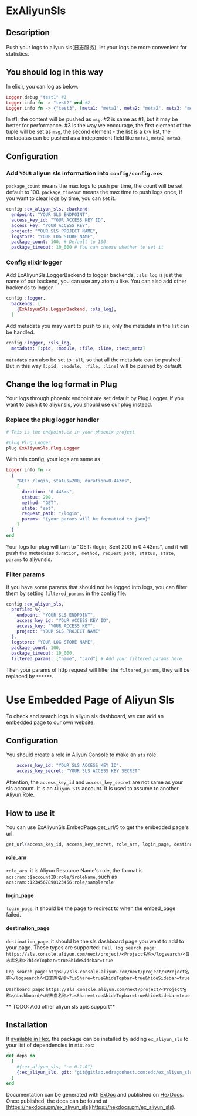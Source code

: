 # ExAliyunSls

## Description
Push your logs to aliyun sls(日志服务), let your logs be more convenient for statistics.

## You should log in this way
In elixir, you can log as below.
```elixir
Logger.debug "test1" #1
Logger.info fn -> "test2" end #2
Logger.info fn -> {"test3", [meta1: "meta1", meta2: "meta2", meta3: "meta3"]} end #3
```
In #1, the content will be pushed as `msg`. #2 is same as #1, but it may be better for performance. #3 is the way we encourage, the first element of the tuple will be set as `msg`, the second element - the list is a k-v list, the metadatas can be pushed as a independent field like `meta1`, `meta2`, `meta3`

## Configuration

### Add `YOUR` aliyun sls information into `config/config.exs`

`package_count` means the max logs to push per time, the count will be set default to 100. `package_timeout` means the max time to push logs once, if you want to clear logs by time, you can set it.
```elixir
config :ex_aliyun_sls, :backend,
  endpoint: "YOUR SLS ENDPOINT",
  access_key_id: "YOUR ACCESS KEY ID",
  access_key: "YOUR ACCESS KEY",
  project: "YOUR SLS PROJECT NAME",
  logstore: "YOUR LOG STORE NAME",
  package_count: 100, # Default to 100
  package_timeout: 10_000 # You can choose whether to set it
```

### Config elixir logger

Add ExAliyunSls.LoggerBackend to logger backends, `:sls_log` is just the name of our backend, you can use any atom u like. You can also add other backends to logger.
```elixir
config :logger,
  backends: [
    {ExAliyunSls.LoggerBackend, :sls_log},
  ]
```
Add metadata you may want to push to sls, only the metadata in the list can be handled.
```elixir
config :logger, :sls_log,
  metadata: [:pid, :module, :file, :line, :test_meta]
```
`metadata` can also be set to `:all`, so that all the metadata can be pushed. But in this way `[:pid, :module, :file, :line]` will be pushed by default.

## Change the log format in Plug
Your logs through phoenix endpoint are set default by Plug.Logger. If you want to push it to aliyunsls, you should use our plug instead.

### Replace the plug logger handler
```elixir
# This is the endpoint.ex in your phoenix project

#plug Plug.Logger
plug ExAliyunSls.Plug.Logger
```
With this config, your logs are same as
```elixir
Logger.info fn ->
  {
    "GET: /login, status=200, duration=0.443ms",
    [
      duration: "0.443ms",
      status: 200,
      method: "GET",
      state: "set",
      request_path: "/login",
      params: "{your params will be formatted to json}"
    ]
  }
end
```
Your logs for plug will turn to "GET: /login, Sent 200 in 0.443ms", and it will push the metadatas `duration, method, request_path, status, state, params` to aliyunsls.


### Filter params
If you have some params that should not be logged into logs, you can filter them by setting `filtered_params` in the config file.
```elixir
config :ex_aliyun_sls,
  profile: %{
    endpoint: "YOUR SLS ENDPOINT",
    access_key_id: "YOUR ACCESS KEY ID",
    access_key: "YOUR ACCESS KEY",
    project: "YOUR SLS PROJECT NAME"
  },
  logstore: "YOUR LOG STORE NAME",
  package_count: 100,
  package_timeout: 10_000,
  filtered_params: ["name", "card"] # Add your filtered params here
```
Then your params of http request will filter the `filtered_params`, they will be replaced by `******`.

# Use Embedded Page of Aliyun Sls
To check and search logs in aliyun sls dashboard, we can add an embedded page to our own website.

## Configuration
You should create a role in Aliyun Console to make an `sts` role.
```elixir
    access_key_id: "YOUR SLS ACCESS KEY ID",
    access_key_secret: "YOUR SLS ACCESS KEY SECRET"
```
Attention, the `access_key_id` and `access_key_secret` are not same as your sls account. It is an `Aliyun STS` account. It is used to assume to another Aliyun Role.

## How to use it
You can use ExAliyunSls.EmbedPage.get_url/5 to get the embedded page's url.
```elixir
get_url(access_key_id, access_key_secret, role_arn, login_page, destination_page, duration_seconds \\ 3600, role_session_name \\ "default")
```
#### role_arn
`role_arn`: it is Aliyun Resource Name's role, the format is `acs:ram::$accountID:role/$roleName`, such as `acs:ram::1234567890123456:role/samplerole`

#### login_page
`login_page`: it should be the page to redirect to when the embed_page failed.

#### destination_page
`destination_page`: it should be the sls dashboard page you want to add to your page. These types are supported:
`Full log search page`: `https://sls.console.aliyun.com/next/project/<Project名称>/logsearch/<日志库名称>?hideTopbar=true&hideSidebar=true`

`Log search page`: `https://sls.console.aliyun.com/next/project/<Project名称>/logsearch/<日志库名称>?isShare=true&hideTopbar=true&hideSidebar=true`

`Dashboard page`: `https://sls.console.aliyun.com/next/project/<Project名称>/dashboard/<仪表盘名称>?isShare=true&hideTopbar=true&hideSidebar=true`


** TODO: Add other aliyun sls apis support**

## Installation

If [available in Hex](https://hex.pm/docs/publish), the package can be installed
by adding `ex_aliyun_sls` to your list of dependencies in `mix.exs`:

```elixir
def deps do
  [
    #{:ex_aliyun_sls, "~> 0.1.0"}
    {:ex_aliyun_sls, git: "git@gitlab.edragonhost.com:edc/ex_aliyun_sls.git"}
  ]
end
```

Documentation can be generated with [ExDoc](https://github.com/elixir-lang/ex_doc)
and published on [HexDocs](https://hexdocs.pm). Once published, the docs can
be found at [https://hexdocs.pm/ex_aliyun_sls](https://hexdocs.pm/ex_aliyun_sls).
